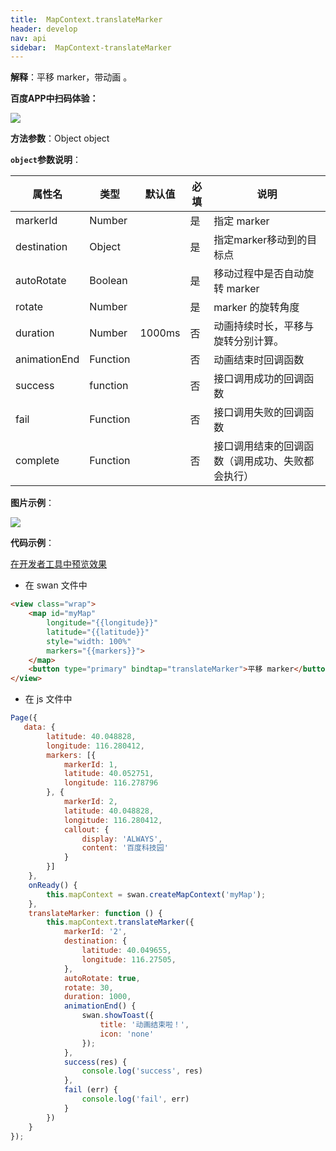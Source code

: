 ```yaml
---
title:  MapContext.translateMarker
header: develop
nav: api
sidebar:  MapContext-translateMarker
---
```



**解释**：平移 marker，带动画 。

**百度APP中扫码体验：**

<img src="https://b.bdstatic.com/miniapp/assets/images/doc_demo/fragment_MapContextTranslateMarker.png"  class="demo-qrcode-image" />

**方法参数**：Object object

**`object`参数说明**：

|属性名 |类型  |默认值 |必填|说明|
|---- | ---- | ---- |---- |---|
|markerId  |Number  |   |是  |指定 marker |
|destination  |Object  |   | 是 |指定marker移动到的目标点|
|autoRotate   | Boolean   |   |是 |移动过程中是否自动旋转 marker|
|rotate  |Number  |   |是  |marker 的旋转角度 |
|duration  |Number   | 1000ms  | 否 |动画持续时长，平移与旋转分别计算。 |
|animationEnd|Function||否|动画结束时回调函数|
|success|	function|	|	否|	接口调用成功的回调函数|
|fail   | Function   |  |否 | 接口调用失败的回调函数|
|complete|Function  |  |否 | 接口调用结束的回调函数（调用成功、失败都会执行）|


**图片示例**：

<div class="m-doc-custom-examples">
    <div class="m-doc-custom-examples-correct">
        <img src="https://b.bdstatic.com/miniapp/images/translateMarker.gif">
    </div>
    <div class="m-doc-custom-examples-correct">
        <img src=" ">
    </div>
    <div class="m-doc-custom-examples-correct">
        <img src=" ">
    </div>     
</div>

**代码示例**：

<a href="swanide://fragment/97e14b4b073aad9f739f9c29753ed84d1573555662733" title="在开发者工具中预览效果" target="_self">在开发者工具中预览效果</a>

* 在 swan 文件中

```html
<view class="wrap">
    <map id="myMap" 
        longitude="{{longitude}}"
        latitude="{{latitude}}"
        style="width: 100%"  
        markers="{{markers}}">
    </map>
    <button type="primary" bindtap="translateMarker">平移 marker</button>
</view>


```

* 在 js 文件中

```js
Page({
   data: {
        latitude: 40.048828,
        longitude: 116.280412,  
        markers: [{
            markerId: 1,
            latitude: 40.052751,
            longitude: 116.278796
        }, {
            markerId: 2,
            latitude: 40.048828,
            longitude: 116.280412,
            callout: {
                display: 'ALWAYS',
                content: '百度科技园'
            }
        }] 
    },
    onReady() {
        this.mapContext = swan.createMapContext('myMap');
    },
    translateMarker: function () {
        this.mapContext.translateMarker({
            markerId: '2',
            destination: {
                latitude: 40.049655,
                longitude: 116.27505,
            },
            autoRotate: true,
            rotate: 30,
            duration: 1000,
            animationEnd() {
                swan.showToast({
                    title: '动画结束啦！',
                    icon: 'none'
                });
            },
            success(res) {
                console.log('success', res)
            },
            fail (err) {
                console.log('fail', err)
            }
        })
    }
});

```
